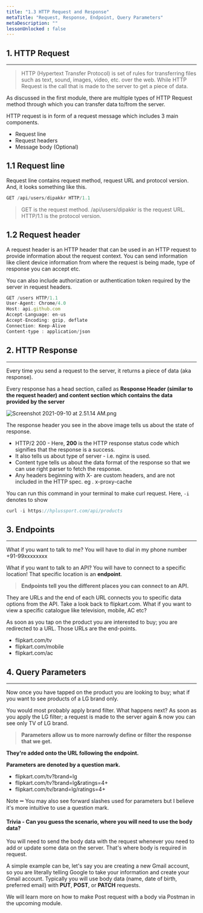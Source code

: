 ```yaml
---
title: "1.3 HTTP Request and Response"
metaTitle: "Request, Response, Endpoint, Query Parameters"
metaDescription: ""
lessonUnlocked : false
---
```




## 1. HTTP Request

---

> HTTP (Hypertext Transfer Protocol) is set of rules for transferring files such as text, sound, images, video, etc. over the web. 
> While HTTP Request is the call that is made to the server to get a piece of data.  

As discussed in the first module, there are multiple types of HTTP Request method through which you can transfer data to/from the server. 

HTTP request is in form of a request message which includes 3 main components. 

- Request line
- Request headers
- Message body (Optional)

## 1.1 Request line 

Request line contains request method, request URL and protocol version. And, it looks something like this.

```jsx
GET /api/users/dipakkr HTTP/1.1
```

> GET is the request method.
> /api/users/dipakkr is the request URL.
> HTTP/1.1 is the protocol version. 

## 1.2 Request header 

A request header is an HTTP header that can be used in an HTTP request to provide information about the request context. You can send information like client device information from where the request is being made, type of response you can accept etc. 

You can also include authorization or authentication token required by the server in request headers. 

```jsx
GET /users HTTP/1.1
User-Agent: Chrome/4.0 
Host: api.github.com
Accept-Language: en-us
Accept-Encoding: gzip, deflate
Connection: Keep-Alive
Content-type : application/json
```

## 2. HTTP Response

---

Every time you send a request to the server, it returns a piece of data (aka response).

Every response has a head section, called as **Response Header (similar to the request header) and content section which contains the data provided by the server** 

![Screenshot 2021-09-10 at 2.51.14 AM.png](/images/api-for-pm/Screenshot_2021-09-10_at_2.51.14_AM.png)

The response header you see in the above image tells us about the state of response. 

- HTTP/2 200 - Here, **200** is the HTTP response status code which signifies that the response is a success.
- It also tells us about type of server - i.e. nginx is used. 
- Content type tells us about the data format of the response so that we can use right parser to fetch the response.
- Any headers beginning with X- are custom headers, and are not included in the HTTP spec. eg . x-proxy-cache

You can run this command in your terminal to make curl request. Here, `-i` denotes to show 

```jsx
curl -i https://hplussport.com/api/products
```



## 3. Endpoints

---

What if you want to talk to me? You will have to dial in my phone number +91-99xxxxxxxx

What if you want to talk to an API? You will have to connect to a specific location! That specific location is an **endpoint**.

> **Endpoints tell you the different places you can connect to an API.** 

They are URLs and the end of each URL connects you to specific data options from the API. Take a look back to flipkart.com. What if you want to view a specific catalogue like television, mobile, AC etc?

As soon as you tap on the product you are interested to buy; you are redirected to a URL. Those URLs are the end-points.

- flipkart.com/tv
- flipkart.com/mobile
- flipkart.com/ac

## 4. Query Parameters

---

Now once you have tapped on the product you are looking to buy; what if you want to see products of a LG brand only.

You would most probably apply brand filter. What happens next? As soon as you apply the LG filter; a request is made to the server again & now you can see only TV of LG brand.

> **Parameters allow us to more narrowly define or filter the response that we get.** 

**They're added onto the URL following the endpoint.** 

**Parameters are denoted by a question mark.** 

- flipkart.com/tv?brand=lg
- flipkart.com/tv?brand=lg&ratings=4+
- flipkart.com/tv/brand=lg/ratings=4+

Note ➖ You may also see forward slashes used for parameters but I believe it's more intuitive to use a question mark.


#### Trivia - Can you guess the scenario, where you will need to use the body data? 

You will need to send the body data with the request whenever you need to add or update some data on the server. That's where body is required in request.

A simple example can be, let's say you are creating a new Gmail account, so you are literally telling Google to take your information and create your Gmail account. Typically you will use body data (name, date of birth, preferred email) with **PUT**, **POST**, or **PATCH** requests.

We will learn more on how to make Post request with a body via Postman in the upcoming module.


